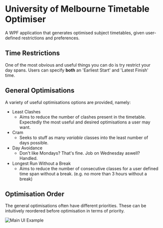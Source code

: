 # University of Melbourne Timetable Optimiser
A WPF application that generates optimised subject timetables, given user-defined restrictions and preferences.

## Time Restrictions
One of the most obvious and useful things you can do is try restrict your day spans. Users can specify **both** an 'Earliest Start' and 'Latest Finish' time.
## General Optimisations
A variety of useful optimisations options are provided, namely:

 - Least Clashes
	 - Aims to reduce the number of clashes present in the timetable. Expectedly the most useful and desired optimisations a user may want.
 - Cram
	 - Seeks to stuff as many *variable* classes into the least number of days possible.
 - Day Avoidance
	 - Don't like Mondays? That's fine. Job on Wednesday aswell? Handled.
 - Longest Run Without a Break
	 - Aims to reduce the number of consecutive classes for a user defined time span without a break. (e.g. no more than 3 hours without a break)
## Optimisation Order
The general optimisations often have different priorities. These can be intuitively reordered before optimisation in terms of priority. 

![Main UI Example](https://i.imgur.com/TvtEgE2.png)
